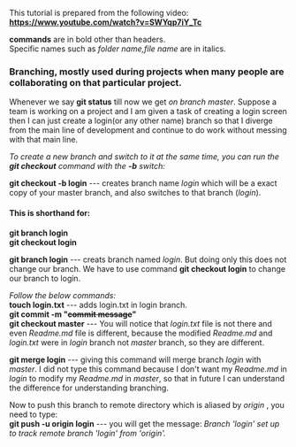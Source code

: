 This tutorial is prepared from the following video:
**https://www.youtube.com/watch?v=SWYqp7iY_Tc**

**commands** are in bold other than headers.<br/>
Specific names such as *folder name,file name* are in italics.


### Branching, mostly used during projects when many people are collaborating on that particular project.
Whenever we say **git status** till now we get _on branch master_. Suppose a team is working on a project and I am given a task of creating a login screen then I can just create a login(or any other name) branch so that I diverge from the main line of development and continue to do work without messing with that main line.


_To create a new branch and switch to it at the same time, you can run the **git checkout** command with the **-b** switch:_

**git checkout -b login** --- creates  branch name *login*  which will be a exact copy of your master branch, and also switches to that branch (_login_).
#### This is shorthand for:
**git branch login**<br/>
**git checkout login**



**git branch login** ---  creats branch named _login_. But doing only this does not change our branch. We have to use command **git checkout login**  to change our branch to login.<br/>

_Follow the below commands:_<br/>
**touch login.txt** --- adds login.txt in login branch.<br/>
**git commit -m "~~commit message~~"**<br/>
**git checkout master** --- You will notice that _login.txt_ file is not there and even _Readme.md_ file is different, because the modified _Readme.md_ and _login.txt_ were in _login_ branch not _master_ branch, so they are different.


**git merge login** --- giving this command will merge branch _login_  with _master_. I did not type this command because I don't want my _Readme.md_ in _login_ to modify my _Readme.md_ in _master_, so that in future I can understand the difference for understanding branching.


Now to push this branch to remote directory which is aliased by _origin_ , you need to type:<br/>
**git push -u origin login** --- you will get the message: _Branch 'login' set up to track remote branch 'login' from 'origin'._   
